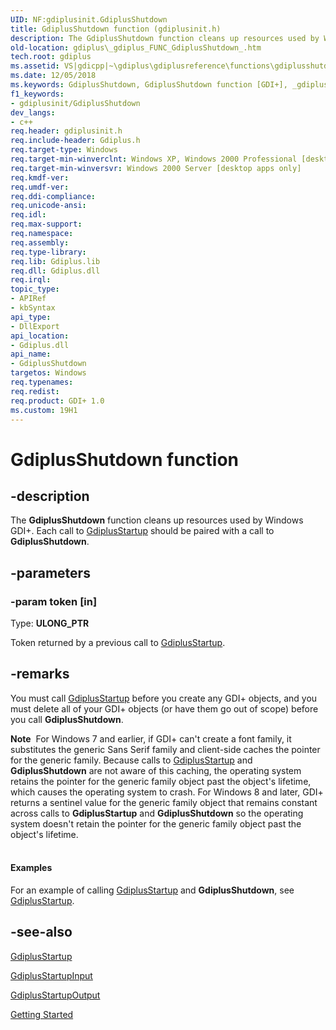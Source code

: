 ```yaml
---
UID: NF:gdiplusinit.GdiplusShutdown
title: GdiplusShutdown function (gdiplusinit.h)
description: The GdiplusShutdown function cleans up resources used by Windows GDI+. Each call to GdiplusStartup should be paired with a call to GdiplusShutdown.
old-location: gdiplus\_gdiplus_FUNC_GdiplusShutdown_.htm
tech.root: gdiplus
ms.assetid: VS|gdicpp|~\gdiplus\gdiplusreference\functions\gdiplusshutdown.htm
ms.date: 12/05/2018
ms.keywords: GdiplusShutdown, GdiplusShutdown function [GDI+], _gdiplus_FUNC_GdiplusShutdown_, gdiplus._gdiplus_FUNC_GdiplusShutdown_, gdiplusinit/GdiplusShutdown
f1_keywords:
- gdiplusinit/GdiplusShutdown
dev_langs:
- c++
req.header: gdiplusinit.h
req.include-header: Gdiplus.h
req.target-type: Windows
req.target-min-winverclnt: Windows XP, Windows 2000 Professional [desktop apps only]
req.target-min-winversvr: Windows 2000 Server [desktop apps only]
req.kmdf-ver: 
req.umdf-ver: 
req.ddi-compliance: 
req.unicode-ansi: 
req.idl: 
req.max-support: 
req.namespace: 
req.assembly: 
req.type-library: 
req.lib: Gdiplus.lib
req.dll: Gdiplus.dll
req.irql: 
topic_type:
- APIRef
- kbSyntax
api_type:
- DllExport
api_location:
- Gdiplus.dll
api_name:
- GdiplusShutdown
targetos: Windows
req.typenames: 
req.redist: 
req.product: GDI+ 1.0
ms.custom: 19H1
---
```


# GdiplusShutdown function


## -description


The <b>GdiplusShutdown</b> function cleans up resources used by Windows GDI+. Each call to <a href="https://docs.microsoft.com/windows/desktop/api/gdiplusinit/nf-gdiplusinit-gdiplusstartup">GdiplusStartup</a> should be paired with a call to <b>GdiplusShutdown</b>.


## -parameters




### -param token [in]

Type: <b>ULONG_PTR</b>

Token returned by a previous call to <a href="https://docs.microsoft.com/windows/desktop/api/gdiplusinit/nf-gdiplusinit-gdiplusstartup">GdiplusStartup</a>. 


## -remarks



You must call <a href="https://docs.microsoft.com/windows/desktop/api/gdiplusinit/nf-gdiplusinit-gdiplusstartup">GdiplusStartup</a> before you create any GDI+ objects, and you must delete all of your GDI+ objects (or have them go out of scope) before you call <b>GdiplusShutdown</b>.

<div class="alert"><b>Note</b>  For Windows 7 and earlier, if GDI+ can't create a font family, it substitutes the generic Sans Serif family and client-side caches the pointer for the generic family. Because calls to <a href="https://docs.microsoft.com/windows/desktop/api/gdiplusinit/nf-gdiplusinit-gdiplusstartup">GdiplusStartup</a> and <b>GdiplusShutdown</b> are not aware of this caching, the operating system retains the pointer for the generic family object past the object's lifetime, which causes the operating system to crash. For Windows 8 and later, GDI+ returns a sentinel value for the generic family object that remains constant across calls to <b>GdiplusStartup</b> and <b>GdiplusShutdown</b> so the operating system doesn't retain the pointer for the generic family object past the object's lifetime.</div>
<div> </div>

#### Examples

For an example of calling <a href="https://docs.microsoft.com/windows/desktop/api/gdiplusinit/nf-gdiplusinit-gdiplusstartup">GdiplusStartup</a> and <b>GdiplusShutdown</b>, see <a href="https://docs.microsoft.com/windows/desktop/api/gdiplusinit/nf-gdiplusinit-gdiplusstartup">GdiplusStartup</a>.

<div class="code"></div>



## -see-also




<a href="https://docs.microsoft.com/windows/desktop/api/gdiplusinit/nf-gdiplusinit-gdiplusstartup">GdiplusStartup</a>



<a href="https://docs.microsoft.com/windows/desktop/api/gdiplusinit/ns-gdiplusinit-gdiplusstartupinput">GdiplusStartupInput</a>



<a href="https://docs.microsoft.com/windows/desktop/api/gdiplusinit/ns-gdiplusinit-gdiplusstartupoutput">GdiplusStartupOutput</a>



<a href="https://docs.microsoft.com/windows/desktop/gdiplus/-gdiplus-getting-started-use">Getting Started</a>
 

 

